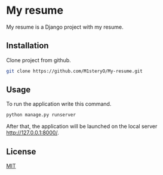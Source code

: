 # My resume

My resume is a Django project with my resume.

## Installation

Clone project from github.

```bash
git clone https://github.com/M1steryO/My-resume.git
```

## Usage

To run the application write this command.

```bash
python manage.py runserver
```

After that, the application will be launched on the local server http://127.0.0.1:8000/.


## License
[MIT](https://choosealicense.com/licenses/mit/)

